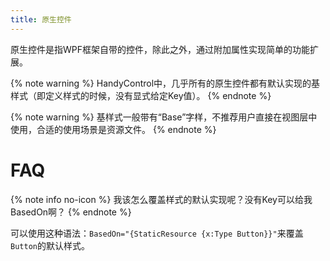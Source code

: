 ```yaml
---
title: 原生控件
---
```


原生控件是指WPF框架自带的控件，除此之外，通过附加属性实现简单的功能扩展。

{% note warning %}
HandyControl中，几乎所有的原生控件都有默认实现的基样式（即定义样式的时候，没有显式给定Key值）。
{% endnote %}

{% note warning %}
基样式一般带有“Base”字样，不推荐用户直接在视图层中使用，合适的使用场景是资源文件。
{% endnote %}

# FAQ

{% note info no-icon %}
我该怎么覆盖样式的默认实现呢？没有Key可以给我BasedOn啊？
{% endnote %}

可以使用这种语法：`BasedOn="{StaticResource {x:Type Button}}"`来覆盖`Button`的默认样式。